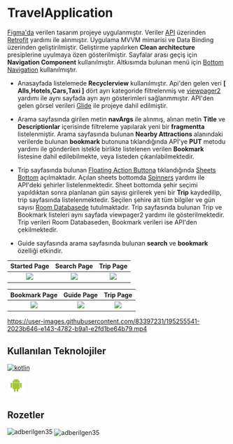# TravelApplication

[Figma'da](https://www.figma.com/file/u9CZAMSE8jwPmIhNN3OiFK/Space-Explorer-(Community)?node-id=0%3A1) verilen tasarım  projeye uygulanmıştır.
Veriler [API](https://63450894dcae733e8fe827ee.mockapi.io/AllTravelList) üzerinden  [Retrofit](https://square.github.io/retrofit/) yardımı ile alınmıştır. Uygulama MVVM mimarisi ve Data Binding üzerinden geliştirilmiştir. Geliştirme yapılırken **Clean architecture** presiplerine uyulmaya özen gösterilmiştir. Sayfalar arası geçiş için **Navigation Component** kullanılmıştır. Altkısımda bulunan menü için [Bottom Navigation](https://material.io/components/bottom-navigation) kullanılmıştır.


- Anasayfada listelemede **Recyclerview** kullanılmıştır. Api'den gelen veri  **[ Alls,Hotels,Cars,Taxi ]** dört ayrı kategoride filtrelenmiş ve [viewpager2](https://developer.android.com/jetpack/androidx/releases/viewpager2) yardımı ile aynı sayfada ayrı ayrı gösterimleri sağlanmmıştır.
API'den gelen görsel verileri [Glide](https://github.com/bumptech/glide) ile projeye dahil edilmiştir.

- Arama sayfasında girilen metin **navArgs** ile alınmış, alınan metin **Title** ve **Descriptionlar** içerisinde filtreleme yapılarak yeni bir **fragmentta** listelenmiştir. Arama sayfasında bulunan **Nearby Attractions** alanındaki verilerde bulunan **bookmark** butonuna tıklandığında APİ'ye **PUT** metodu yardımı ile gönderilen istekle birlikte listelenen verilen **Bookmark** listesine dahil edilebilmekte, veya listeden çıkarılabilmektedir.

-  Trip sayfasında bulunan [Floating Action Buttona](https://material.io/components/buttons-floating-action-button) tıklandığında [Sheets Bottom](https://material.io/components/sheets-bottom) açılmaktadır. Açılan sheets bottomda [Spinners](https://developer.android.com/develop/ui/views/components/spinner) yardımı ile API'deki şehirler listelenmektedir. Sheet bottomda şehir seçimi yapıldıktan sonra planlanan gün sayısı girilerek yeni bir **Trip** kaydedilip, trip sayfasında listelenmektedir. Seçilen şehire ait tüm bilgiler ve gün sayısı [Room Databasede](https://developer.android.com/training/data-storage/room) tutulmaktadır. Trip sayfasında bulunan Trip ve Bookmark listeleri aynı sayfada viewpager2 yardımı ile gösterilmektedir. Trip verileri Room Databaseden, Bookmark verileri ise API'den çekilmektedir.

- Guide sayfasında arama sayfasında bulunan **search** ve **bookmark** özelliği etkindir.


Started Page             |  Search Page             |  Trip Page
:-------------------------:|:-------------------------:|:-------------------------:
![](https://user-images.githubusercontent.com/83397231/195250945-8da6046d-b7f1-41e9-81a5-1176bae7e354.png)  |  ![](https://user-images.githubusercontent.com/83397231/195251161-789679fc-48d5-4867-9dd7-8a5ad7e70e70.png)  |  ![](https://user-images.githubusercontent.com/83397231/195251369-1088f1c2-635e-48d2-924a-3748c233f149.png)




Bookmark Page             |  Guide Page             |  Trip Page
:-------------------------:|:-------------------------:|:-------------------------:
![](https://user-images.githubusercontent.com/83397231/195251690-37e4b14e-6b91-4b8a-90dd-418a11918840.png)  |  ![](https://user-images.githubusercontent.com/83397231/195251908-02412264-aa31-4a2c-9609-dd5e29d9ec72.png)  |  ![](https://user-images.githubusercontent.com/83397231/195252202-f8bf4257-4a01-4a64-9c7b-b436d7b5ca70.png)


https://user-images.githubusercontent.com/83397231/195255541-2023b646-e143-4782-b9a1-e2fd1be64b79.mp4


## Kullanılan Teknolojiler
 <a href="https://kotlinlang.org" target="_blank" rel="noreferrer"> <img src="https://www.vectorlogo.zone/logos/kotlinlang/kotlinlang-icon.svg" alt="kotlin" width="40" height="40"/><p align="left"> <a href="https://developer.android.com" target="_blank" rel="noreferrer"> <img src="https://raw.githubusercontent.com/devicons/devicon/master/icons/android/android-original-wordmark.svg" alt="android" width="40" height="40"/> </a> 
  
## Rozetler

<p><img align="left" src="https://github-readme-stats.vercel.app/api/top-langs?username=adberilgen35&show_icons=true&locale=en&layout=compact" alt="adberilgen35" /></p>

<p>&nbsp;<img align="center" src="https://github-readme-stats.vercel.app/api?username=adberilgen35&show_icons=true&locale=en" alt="adberilgen35" /></p>

  




